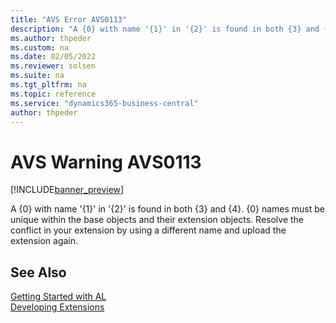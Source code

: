 ```yaml
---
title: "AVS Error AVS0113"
description: "A {0} with name '{1}' in '{2}' is found in both {3} and {4}. {0} names must be unique within the base objects and their extension objects. Resolve the conflict in your extension by using a different name and upload the extension again."
ms.author: thpeder
ms.custom: na
ms.date: 02/05/2022
ms.reviewer: solsen
ms.suite: na
ms.tgt_pltfrm: na
ms.topic: reference
ms.service: "dynamics365-business-central"
author: thpeder
---
```


# AVS Warning AVS0113

[!INCLUDE[banner_preview](../includes/banner_preview.md)]

A {0} with name '{1}' in '{2}' is found in both {3} and {4}. {0} names must be unique within the base objects and their extension objects. Resolve the conflict in your extension by using a different name and upload the extension again.

## See Also

[Getting Started with AL](../devenv-get-started.md)  
[Developing Extensions](../devenv-dev-overview.md)  